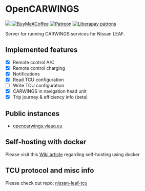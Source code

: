# OpenCARWINGS
[![](https://img.shields.io/github/sponsors/developerfromjokela?label=Sponsor&logo=GitHub)](https://github.com/sponsors/developerfromjokela)
[![BuyMeACoffee](https://raw.githubusercontent.com/pachadotdev/buymeacoffee-badges/main/bmc-donate-yellow.svg)](https://www.buymeacoffee.com/devfromjokela)
[![Patreon](https://img.shields.io/endpoint.svg?url=https%3A%2F%2Fshieldsio-patreon.vercel.app%2Fapi%3Fusername%3Ddeveloperfromjokela%26type%3Dpatrons)](https://patreom.com/developerfromjokela)
[![Liberapay patrons](https://img.shields.io/liberapay/patrons/developerfromjokela?style=plastic&logo=liberapay&label=liberapay&link=https%3A%2F%2Fliberapay.com%2Fdeveloperfromjokela%2F)](https://liberapay.com/developerfromjokela/)

Server for running CARWINGS services for Nissan LEAF.

## Implemented features

- [x] Remote control A/C
- [x] Remote control charging
- [x] Notifications
- [x] Read TCU configuration
- [ ] Write TCU configuration
- [x] CARWINGS in navigation head unit
- [x] Trip journey & efficiency info (beta)

## Public instances

- [opencarwings.viaaq.eu](https://opencarwings.viaaq.eu)

## Self-hosting with docker
Please visit this [Wiki article](https://github.com/developerfromjokela/opencarwings/wiki/Deploying-the-server-using-Docker) regarding self-hosting using docker

## TCU protocol and misc info
Please check out repo: [nissan-leaf-tcu](https://github.com/developerfromjokela/nissan-leaf-tcu/)
